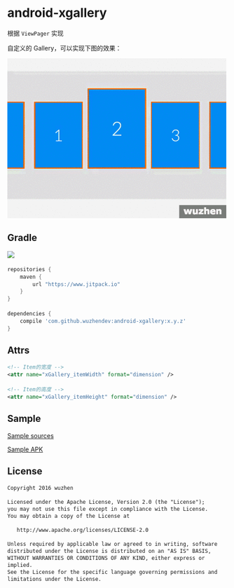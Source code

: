 # android\-xgallery

根据 `ViewPager` 实现

自定义的 Gallery，可以实现下图的效果：

![效果图][1]

## Gradle

[![](https://www.jitpack.io/v/wuzhendev/android-xgallery.svg)](https://www.jitpack.io/#wuzhendev/android-xgallery)

``` groovy
repositories {
    maven {
        url "https://www.jitpack.io"
    }
}

dependencies {
    compile 'com.github.wuzhendev:android-xgallery:x.y.z'
}
```

## Attrs

``` xml
<!-- Item的宽度 -->
<attr name="xGallery_itemWidth" format="dimension" />

<!-- Item的高度 -->
<attr name="xGallery_itemHeight" format="dimension" />
```

## Sample

[Sample sources][2]

[Sample APK](https://github.com/wuzhendev/android-xgallery/raw/master/assets/XGallery_Demo_v1_0_0.apk)

## License

```
Copyright 2016 wuzhen

Licensed under the Apache License, Version 2.0 (the "License");
you may not use this file except in compliance with the License.
You may obtain a copy of the License at

   http://www.apache.org/licenses/LICENSE-2.0

Unless required by applicable law or agreed to in writing, software
distributed under the License is distributed on an "AS IS" BASIS,
WITHOUT WARRANTIES OR CONDITIONS OF ANY KIND, either express or implied.
See the License for the specific language governing permissions and
limitations under the License.
```

[1]: ./assets/1.gif
[2]: ./samples

